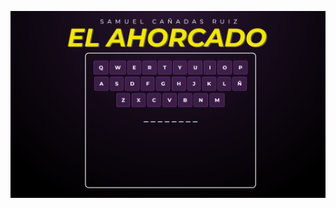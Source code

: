 <img src="https://raw.githubusercontent.com/samuiitm/juego-ahorcado/refs/heads/main/previewAhorcado.png" 
alt="IMAGEN DE LA VISTA PREVIA DEL JUEGO" />
